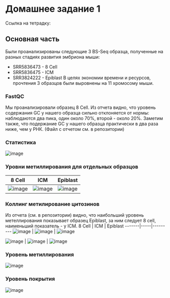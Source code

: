 # Домашнее задание 1
Ссылка на тетрадку: 
## Основная часть
Были проанализированы следующие 3 BS-Seq образца, полученные на разных стадиях развития эмбриона мыши:
  * SRR5836473 - 8 Cell
  * SRR5836475 - ICM
  * SRR3824222 - Epiblast
В целях экономии времени и ресурсов, прочтения 3 образцов были выровнены на 11 хромосому мыши.
### FastQC
Мы проанализировали образец 8 Cell. Из отчета видно, что уровень содержания GC у нашего образца сильно отклоняется от нормы: наблюдаются два пика, один около 70%, второй - около 20%. Заметим также, что подержание GC у нашего образца практически в два раза ниже, чем у РНК. (Файл с отчетом см. в репозитории)
### Статистика
![image](https://github.com/mylifeclosetwice/hse_hw1_meth/assets/71773580/75441ec8-484a-4d6b-9299-1090d2606e69)

### Уровни метиллирования для отдельных образцов

8 Cell | ICM | Epiblast
-------|-----|---------
![image](https://github.com/mylifeclosetwice/hse_hw1_meth/assets/71773580/d5c71edf-20cc-4497-9e6b-d3fd88743ba6) | ![image](https://github.com/mylifeclosetwice/hse_hw1_meth/assets/71773580/785ae306-8226-495b-b204-7679bf62a8a8) | ![image](https://github.com/mylifeclosetwice/hse_hw1_meth/assets/71773580/4a812db3-e73b-43f1-8c04-8a4b1f96af51)

### Коллинг метилирование цитозинов
Из отчета (см. в репозитории) видно, что наибольший уровень метеллирования показывает образец Epiblast, за ним следует 8 cell, наименьший показатель - у ICM.
8 Cell | ICM | Epiblast
-------|-----|---------
![image](https://github.com/mylifeclosetwice/hse_hw1_meth/assets/71773580/b262c59b-130b-4440-b496-5e60e1803490) | ![image](https://github.com/mylifeclosetwice/hse_hw1_meth/assets/71773580/c69941ef-70a1-493c-9a15-b6c940e395d6) | ![image](https://github.com/mylifeclosetwice/hse_hw1_meth/assets/71773580/4e19de9b-317b-4729-87b4-e08583cd9628)


![image](https://github.com/mylifeclosetwice/hse_hw1_meth/assets/71773580/4dbca2a4-eff2-47a6-b8c3-8d782e5c9d61) | ![image](https://github.com/mylifeclosetwice/hse_hw1_meth/assets/71773580/d19ed923-aa31-4c75-a9a7-931e47e12112) | ![image](https://github.com/mylifeclosetwice/hse_hw1_meth/assets/71773580/c2e2f57e-cd22-4c03-90af-5f8898becbb1)

### Уровeнь метиллирования
![image](https://github.com/mylifeclosetwice/hse_hw1_meth/assets/71773580/ab59a18f-4ea6-4a23-b2f7-71ba03946e66)

### Уровeнь покрытия
![image](https://github.com/mylifeclosetwice/hse_hw1_meth/assets/71773580/2eac6dab-3b7c-41eb-bbdd-7e1f8898e770)


